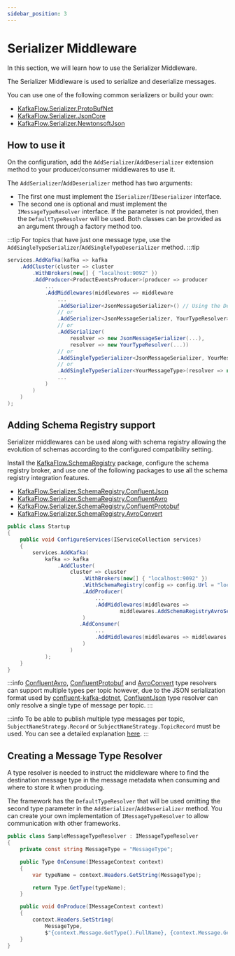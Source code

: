 ```yaml
---
sidebar_position: 3
---
```


# Serializer Middleware

In this section, we will learn how to use the Serializer Middleware.

The Serializer Middleware is used to serialize and deserialize messages.

You can use one of the following common serializers or build your own:
-   [KafkaFlow.Serializer.ProtoBufNet](https://www.nuget.org/packages/KafkaFlow.Serializer.ProtobufNet/)
-   [KafkaFlow.Serializer.JsonCore](https://www.nuget.org/packages/KafkaFlow.Serializer.JsonCore/)
-   [KafkaFlow.Serializer.NewtonsoftJson](https://www.nuget.org/packages/KafkaFlow.Serializer.NewtonsoftJson/)

## How to use it

On the configuration, add the `AddSerializer`/`AddDeserializer` extension method to your producer/consumer middlewares to use it. 

The `AddSerializer`/`AddDeserializer` method has two arguments: 
 - The first one must implement the `ISerializer`/`IDeserializer` interface. 
 - The second one is optional and must implement the `IMessageTypeResolver` interface. If the parameter is not provided, then the `DefaultTypeResolver` will be used. 
Both classes can be provided as an argument through a factory method too. 

:::tip
For topics that have just one message type, use the `AddSingleTypeSerializer`/`AddSingleTypeDeserializer` method.
:::tip


```csharp
services.AddKafka(kafka => kafka
    .AddCluster(cluster => cluster
        .WithBrokers(new[] { "localhost:9092" })
        .AddProducer<ProductEventsProducer>(producer => producer
            ...
            .AddMiddlewares(middlewares => middleware
                ...
                .AddSerializer<JsonMessageSerializer>() // Using the DefaultMessageTypeResolver
                // or
                .AddSerializer<JsonMessageSerializer, YourTypeResolver>()
                // or
                .AddSerializer(
                    resolver => new JsonMessageSerializer(...),
                    resolver => new YourTypeResolver(...))
                // or
                .AddSingleTypeSerializer<JsonMessageSerializer, YourMessageType>()
                // or
                .AddSingleTypeSerializer<YourMessageType>(resolver => new JsonMessageSerializer(...))
                ...
            )
        )
    )
);

```

## Adding Schema Registry support
Serializer middlewares can be used along with schema registry allowing the evolution of schemas according to the configured compatibility setting.

Install the [KafkaFlow.SchemaRegistry](https://www.nuget.org/packages/KafkaFlow.SchemaRegistry/) package, configure the schema registry broker, and use one of the following packages to use all the schema registry integration features.

-   [KafkaFlow.Serializer.SchemaRegistry.ConfluentJson](https://www.nuget.org/packages/KafkaFlow.Serializer.SchemaRegistry.ConfluentJson/)
-   [KafkaFlow.Serializer.SchemaRegistry.ConfluentAvro](https://www.nuget.org/packages/KafkaFlow.Serializer.SchemaRegistry.ConfluentAvro/)
-   [KafkaFlow.Serializer.SchemaRegistry.ConfluentProtobuf](https://www.nuget.org/packages/KafkaFlow.Serializer.ConfluentProtobuf/)
-   [KafkaFlow.Serializer.SchemaRegistry.AvroConvert](https://www.nuget.org/packages/KafkaFlow.Serializer.AvroConvert/)

```csharp
public class Startup
{
    public void ConfigureServices(IServiceCollection services)
    {
        services.AddKafka(
            kafka => kafka
                .AddCluster(
                    cluster => cluster
                        .WithBrokers(new[] { "localhost:9092" })
                        .WithSchemaRegistry(config => config.Url = "localhost:8081")
                        .AddProducer(
                            ...
                            .AddMiddlewares(middlewares => 
                                    middlewares.AddSchemaRegistryAvroSerializer(new AvroSerializerConfig{ SubjectNameStrategy = SubjectNameStrategy.TopicRecord })
                        )
                       .AddConsumer(
                            ...
                            .AddMiddlewares(middlewares => middlewares.AddSchemaRegistryAvroDeserializer()
                        )
                    )
            );
    }
}
```
:::info
[ConfluentAvro](https://www.nuget.org/packages/KafkaFlow.Serializer.SchemaRegistry.ConfluentAvro/), [ConfluentProtobuf](https://www.nuget.org/packages/KafkaFlow.Serializer.ConfluentProtobuf/) and [AvroConvert](https://www.nuget.org/packages/KafkaFlow.Serializer.AvroConvert/) type resolvers can support multiple types per topic however, due to the JSON serialization format used by [confluent-kafka-dotnet](https://docs.confluent.io/platform/current/clients/confluent-kafka-dotnet/_site/api/Confluent.SchemaRegistry.Serdes.JsonSerializer-1.html), [ConfluentJson](https://www.nuget.org/packages/KafkaFlow.Serializer.SchemaRegistry.ConfluentJson/) type resolver can only resolve a single type of message per topic. 
:::

:::info
To be able to publish multiple type messages per topic, `SubjectNameStrategy.Record` or `SubjectNameStrategy.TopicRecord` must be used. 
You can see a detailed explanation [here](https://docs.confluent.io/platform/current/schema-registry/serdes-develop/index.html#subject-name-strategy).
:::


## Creating a Message Type Resolver

A type resolver is needed to instruct the middleware where to find the destination message type in the message metadata when consuming and where to store it when producing. 

The framework has the `DefaultTypeResolver` that will be used omitting the second type parameter in the `AddSerializer`/`AddDeserializer` method. You can create your own implementation of `IMessageTypeResolver` to allow communication with other frameworks.

```csharp
public class SampleMessageTypeResolver : IMessageTypeResolver
{
    private const string MessageType = "MessageType";

    public Type OnConsume(IMessageContext context)
    {
        var typeName = context.Headers.GetString(MessageType);

        return Type.GetType(typeName);
    }

    public void OnProduce(IMessageContext context)
    {
        context.Headers.SetString(
            MessageType,
            $"{context.Message.GetType().FullName}, {context.Message.GetType().Assembly.GetName().Name}");
    }
}
```
